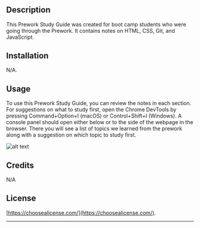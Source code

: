 
# <Prework-Study-Guide>

## Description

This Prework Study Guide was created for boot camp students who were going through the Prework. It contains notes on HTML, CSS, Git, and JavaScript.


## Installation

N/A.

## Usage

To use this Prework Study Guide, you can review the notes in each section. For suggestions on what to study first, open the Chrome DevTools by pressing Command+Option+I (macOS) or Control+Shift+I (Windows). A console panel should open either below or to the side of the webpage in the browser. There you will see a list of topics we learned from the prework along with a suggestion on which topic to study first.


![alt text](assets/images/screenshot.png)

## Credits

N/A

## License

 [https://choosealicense.com/](https://choosealicense.com/).

---


